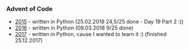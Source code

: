 ### Advent of Code

- [2015](2015) - written in Python (25.02.2018 24,5/25 done - Day 19 Part 2 :()
- [2016](2016) - written in Python (09.03.2018 9/25 done)
- [2017](2017) - written in Python, cause I wanted to learn it :) (finished 25.12.2017)
